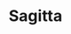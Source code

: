 ---
cc-type: constellation
title: "Sagitta"
hashtag: sagitta
borders:
  - Aquila
  - Delphinus
  - Hercules
  - Vulpecula
subdivision-of:
  - northern celestial hemisphere
tags:
  - Arrow
  - Constellation
---